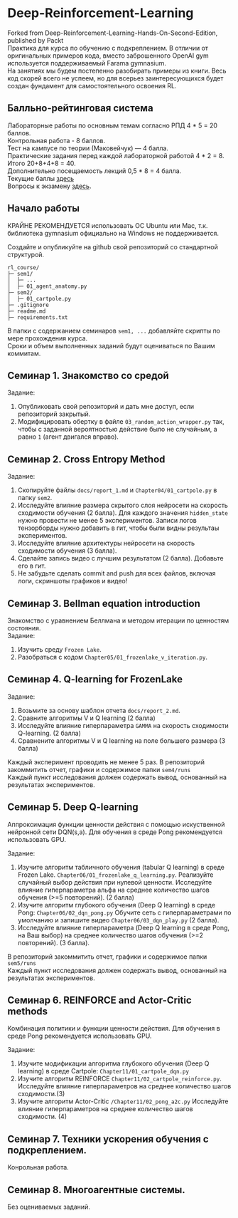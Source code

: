# Deep-Reinforcement-Learning
Forked from Deep-Reinforcement-Learning-Hands-On-Second-Edition, published by Packt  
Практика для курса по обучению с подкреплением. 
В отличии от оригинальных примеров кода, вместо заброшенного OpenAI gym используется поддерживаемый Farama gymnasium.   
На занятиях мы будем постепенно разобирать примеры из книги. 
Весь код скорей всего не успеем, но для всерьез заинтересующихся будет создан фундамент для самостоятельного освоения RL. 

## Балльно-рейтинговая система 

Лабораторные работы по основным темам согласно РПД 4 * 5 = 20 баллов.   
Контрольная работа - 8 баллов.  
Тест на кампусе по теории (Маковейчук) — 4 балла.   
Практические задания перед каждой лабораторной работой  4 * 2 = 8.  
Итого 20+8+4+8 = 40.  
Дополнительно посещаемость лекций 0,5 * 8 = 4 балла.  
Текущие баллы [здесь](docs/scores.csv)   
Вопросы к экзамену [здесь](docs/exam.txt).

## Начало работы 

КРАЙНЕ РЕКОМЕНДУЕТСЯ использовать ОС Ubuntu или Mac, т.к. библиотека gymnasium официально на Windows не поддерживается.   

Создайте и опубликуйте на github свой репозиторий со стандартной структурой. 

```
rl_course/
├─ sem1/
│  ├─ ...
│  ├─ 01_agent_anatomy.py
├─ sem2/
│  ├─ 01_cartpole.py
├─ .gitignore
├─ readme.md
├─ requirements.txt
```
В папки с содержанием семинаров `sem1, ...` добавляйте скрипты по мере прохождения курса.  
Сроки и объем выполненных заданий будут оцениваться по Вашим коммитам. 

## Семинар 1. Знакомство со средой

Задание:  
1. Опубликовать свой репозиторий и дать мне доступ, если репозиторий закрытый.
2. Модифицировать обертку в файле `03_random_action_wrapper.py` так, чтобы с заданной вероятностью действие было не случайным, а равно `1` (агент двигался вправо).

## Семинар 2. Cross Entropy Method

Задание:
1. Скопируйте файлы `docs/report_1.md` и `Chapter04/01_cartpole.py` в папку `sem2`. 
2. Исследуйте влияние размера скрытого слоя нейросети на скорость сходимости обучения (2 балла). 
Для каждого значения `hidden_state` нужно провести не менее 5 экспериментов. 
Записи логов тензорборды нужно добавить в гит, чтобы были видны результаы экспериментов.
3. Исследуйте влияние архитектуры нейросети на скорость сходимости обучения (3 балла). 
4. Сделайте запись видео с лучшим результатом (2 балла). Добавьте его в гит. 
5. Не забудьте сделать commit and push для всех файлов, включая логи, скриншоты графиков и видео!


## Семинар 3. Bellman equation introduction

Знакомство с уравнением Беллмана и методом итерации по ценностям состояния.  
Задание:  
1. Изучить среду `Frozen Lake`.  
2. Разобраться с кодом `Chapter05/01_frozenlake_v_iteration.py`.  


## Семинар 4. Q-learning for FrozenLake

Задание: 
1. Возьмите за основу шаблон отчета `docs/report_2.md`. 
2. Сравните алгоритмы V и Q learning (2 балла) 
3. Исследуйте влияние гиперпараметра `GAMMA` на скорость сходимости Q-learning. (2 балла) 
4. Сравнените алгоритмы V и Q learning на поле большего размера (3 балла) 

Каждый эксперимент проводить не менее 5 раз. 
В репозиторий закоммитить отчет, графики и содержимое папки `sem4/runs`  
Каждый пункт исследования должен содержать вывод, основанный на результатах экспериментов. 


## Семинар 5. Deep Q-learning
Аппроксимация функции ценности действия с помощью искуственной нейронной сети DQN(s,a). 
Для обучения в среде Pong рекомендуется использовать GPU. 

Задание: 
1. Изучите алгоритм табличного обучения (tabular Q learning) в среде Frozen Lake. `Chapter06/01_frozenlake_q_learning.py`. Реализуйте случайный выбор действия при нулевой ценности. Исследуйте влияние гиперпараметра альфа на среднее количество шагов обучения (>=5 повторений). (2 балла) 
2. Изучите алгоритм глубокого обучения (Deep Q learning) в среде Pong: `Chapter06/02_dqn_pong.py` Обучите сеть с гиперпараметрами по умолчанию и запишите видео `Chapter06/03_dqn_play.py` (2 балла). 
3. Исследуйте влияние гиперпараметра (Deep Q learning в среде Pong, на Ваш выбор) на среднее количество шагов обучения (>=2 повторений). (3 балла). 

В репозиторий закоммитить отчет, графики и содержимое папки `sem5/runs`  
Каждый пункт исследования должен содержать вывод, основанный на результатах экспериментов. 


## Семинар 6. REINFORCE and Actor-Critic methods
Комбинация политики и функции ценности действия. 
Для обучения в среде Pong рекомендуется использовать GPU. 

Задание: 
1. Изучите модификации алгоритма глубокого обучения (Deep Q learning) в среде Cartpole: `Chapter11/01_cartpole_dqn.py`  
2. Изучите алгоритм REINFORCE `Chapter11/02_cartpole_reinforce.py`. Исследуйте влияние гиперпараметров на среднее количество шагов сходимости.(3)    
3. Изучите алгоритм Actor-Critic `/Chapter11/02_pong_a2c.py`  Исследуйте влияние гиперпараметров на среднее количество шагов сходимости. (4)    

## Семинар 7. Техники ускорения обучения с подкреплением. 
Конрольная работа. 


## Семинар 8. Многоагентные системы. 
Без оцениваемых заданий. 

